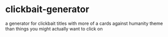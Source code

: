 # clickbait-generator
a generator for clickbait titles with more of a cards against humanity theme than things you might actually want to click on
